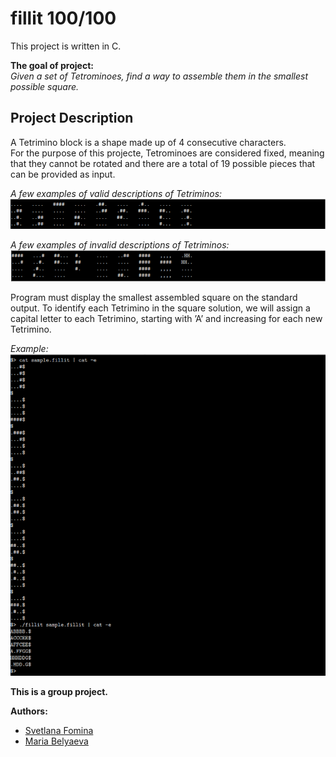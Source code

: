 # fillit 100/100

This project is written in C.  

**The goal of project:**  
*Given a set of Tetrominoes, find a way to assemble them in the smallest possible square.*

## Project Description  
A Tetrimino block is a shape made up of 4 consecutive characters.  
For the purpose of this projecte, Tetrominoes are considered fixed, meaning that they cannot be rotated and there are a total of 19 possible pieces that can be provided as input.  

*A few examples of valid descriptions of Tetriminos:*  
![Valid](https://github.com/Svetlaaan/fillit/blob/master/imgs/valid.png)

*A few examples of invalid descriptions of Tetriminos:*  
![Invalid](https://github.com/Svetlaaan/fillit/blob/master/imgs/invalid.png)

Program must display the smallest assembled square on the standard output. To identify each Tetrimino in the square solution, we will assign a capital letter to each
Tetrimino, starting with ’A’ and increasing for each new Tetrimino.  

*Example:*  
![Example](https://github.com/Svetlaaan/fillit/blob/master/imgs/fillit2.png)

**This is a group project.**  

**Authors:**  
<ul>
        <li> <a href="https://github.com/Svetlaaanl">Svetlana Fomina</a></li>
        <li><a href="https://github.com/randomaru">Maria Belyaeva</a></li>
</ul>
